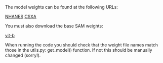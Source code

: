 The model weights can be found at the following URLs:

[NHANES](https://drive.google.com/drive/folders/17nhBgptkHA5GkxAKrmIH1nlLdRp5PDQM?usp=sharing) [CSXA](https://drive.google.com/drive/folders/1oAt1AW6EMBXLefdn442uYoQwReslAh6X?usp=sharing)

You must also download the base SAM weights:

[vit-b](https://dl.fbaipublicfiles.com/segment_anything/sam_vit_b_01ec64.pth)

When running the code you should check that the weight file names match those in the utils.py: get_model() function. If not this should be manually changed (sorry!).
